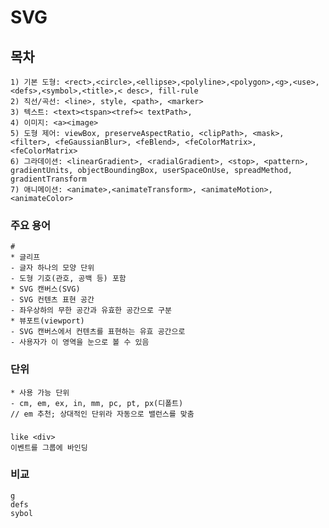 
# SVG

## 목차

```
1) 기본 도형: <rect>,<circle>,<ellipse>,<polyline>,<polygon>,<g>,<use>,<defs>,<symbol>,<title>,< desc>, fill-rule
2) 직선/곡선: <line>, style, <path>, <marker>
3) 텍스트: <text><tspan><tref>< textPath>,
4) 이미지: <a><image>
5) 도형 제어: viewBox, preserveAspectRatio, <clipPath>, <mask>, <filter>, <feGaussianBlur>, <feBlend>, <feColorMatrix>, <feColorMatrix>
6) 그라데이션: <linearGradient>, <radialGradient>, <stop>, <pattern>, gradientUnits, objectBoundingBox, userSpaceOnUse, spreadMethod, gradientTransform
7) 애니메이션: <animate>,<animateTransform>, <animateMotion>, <animateColor> 
```

### 주요 용어

```
#
* 글리프
- 글자 하나의 모양 단위
- 도형 기호(관호, 공백 등) 포함
* SVG 캔버스(SVG)
- SVG 컨텐츠 표현 공간
- 좌우상하의 무한 공간과 유효한 공간으로 구분
* 뷰포트(viewport)
- SVG 캔버스에서 컨텐츠를 표현하는 유효 공간으로
- 사용자가 이 영역을 눈으로 볼 수 있음
```

### 단위

```
* 사용 가능 단위
- cm, em, ex, in, mm, pc, pt, px(디폴트)
// em 추천; 상대적인 단위라 자동으로 밸런스를 맞춤
```

### <g>

```
like <div>
이벤트를 그룹에 바인딩
```

### 비교

```
g
defs
sybol

```

###

```

```

###

```

```

###

```

```

###

```

```

###

```

```

###

```

```

###

```

```

###

```

```

###

```

```

###

```

```

###

```

```

###

```

```

###

```

```
